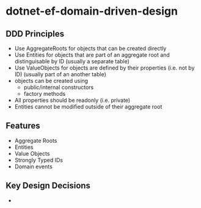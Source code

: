 # dotnet-ef-domain-driven-design

## DDD Principles

- Use AggregateRoots for objects that can be created directly
- Use Entities for objects that are part of an aggregate root and distinguisable by ID (usually a separate table)
- Use ValueObjects for objects are defined by their properties (i.e. not by ID) (usually part of an another table)
- objects can be created using
  - public/internal constructors
  - factory methods
- All properties should be readonly (i.e. private)
- Entities cannot be modified outside of their aggregate root

## Features

- Aggregate Roots
- Entities
- Value Objects
- Strongly Typed IDs
- Domain events

## Key Design Decisions

- 
